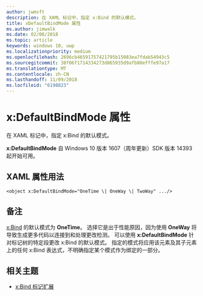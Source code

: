 ```yaml
---
author: jwmsft
description: 在 XAML 标记中，指定 x:Bind 的默认模式。
title: xDefaultBindMode 属性
ms.author: jimwalk
ms.date: 02/08/2018
ms.topic: article
keywords: windows 10, uwp
ms.localizationpriority: medium
ms.openlocfilehash: 2696cb46591757421795b15083ea7fdab54943c5
ms.sourcegitcommit: 38f06f1714334273d865935d9afb80efffe97a17
ms.translationtype: MT
ms.contentlocale: zh-CN
ms.lasthandoff: 11/09/2018
ms.locfileid: "6198823"
---
```

# <a name="xdefaultbindmode-attribute"></a>x:DefaultBindMode 属性

在 XAML 标记中，指定 x:Bind 的默认模式。

**x:DefaultBindMode** 自 Windows 10 版本 1607（周年更新）SDK 版本 14393 起开始可用。

## <a name="xaml-attribute-usage"></a>XAML 属性用法

``` syntax
<object x:DefaultBindMode="OneTime \| OneWay \| TwoWay" .../>
```

## <a name="remarks"></a>备注

[x:Bind](x-bind-markup-extension.md) 的默认模式为 **OneTime**。 选择它是出于性能原因，因为使用 **OneWay** 将导致生成更多代码以连接到和处理更改检测。 可以使用 **x:DefaultBindMode** 针对标记树的特定段更改 x:Bind 的默认模式。 指定的模式将应用该元素及其子元素上的任何 x:Bind 表达式，不明确指定某个模式作为绑定的一部分。

## <a name="related-topics"></a>相关主题

* [x:Bind 标记扩展](x-bind-markup-extension.md)
